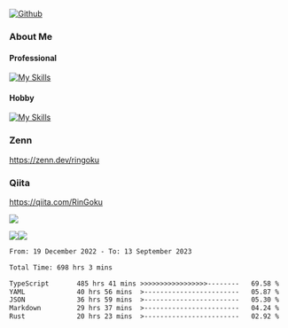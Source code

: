 [![Github](https://img.shields.io/github/followers/skyt-a?label=Follow&style=social)](https://github.com/skyt-a)

### About Me
#### Professional
[![My Skills](https://skillicons.dev/icons?i=react,ts,js,nodejs,java,graphql,firebase,githubactions&theme=light)](https://skillicons.dev)
#### Hobby
[![My Skills](https://skillicons.dev/icons?i=unity,rust,py&theme=light)](https://skillicons.dev)

### Zenn
https://zenn.dev/ringoku
### Qiita
https://qiita.com/RinGoku


![](https://github-profile-summary-cards.vercel.app/api/cards/profile-details?username=skyt-a&theme=default)

![](https://github-profile-summary-cards.vercel.app/api/cards/repos-per-language?username=skyt-a&theme=default)![](https://github-profile-summary-cards.vercel.app/api/cards/stats?username=RinGoku&theme=default)

<!--START_SECTION:waka-->

```txt
From: 19 December 2022 - To: 13 September 2023

Total Time: 698 hrs 3 mins

TypeScript       485 hrs 41 mins >>>>>>>>>>>>>>>>>--------   69.58 %
YAML             40 hrs 56 mins  >------------------------   05.87 %
JSON             36 hrs 59 mins  >------------------------   05.30 %
Markdown         29 hrs 37 mins  >------------------------   04.24 %
Rust             20 hrs 23 mins  >------------------------   02.92 %
```

<!--END_SECTION:waka-->

